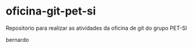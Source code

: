 # oficina-git-pet-si
Repositorio para realizar as atividades da oficina de git do grupo PET-SI

bernardo